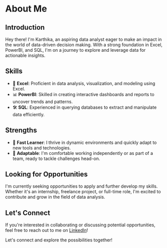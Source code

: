 # About Me

## Introduction

Hey there! I'm Karthika, an aspiring data analyst eager to make an impact in the world of data-driven decision making. With a strong foundation in Excel, PowerBI, and SQL, I'm on a journey to explore and leverage data for actionable insights.

## Skills

- 💼 **Excel**: Proficient in data analysis, visualization, and modeling using Excel.
- 📊 **PowerBI**: Skilled in creating interactive dashboards and reports to uncover trends and patterns.
- 🛠️ **SQL**: Experienced in querying databases to extract and manipulate data efficiently.

## Strengths

- 🚀 **Fast Learner**: I thrive in dynamic environments and quickly adapt to new tools and technologies.
- 🔄 **Adaptable**: I'm comfortable working independently or as part of a team, ready to tackle challenges head-on.

## Looking for Opportunities

I'm currently seeking opportunities to apply and further develop my skills. Whether it's an internship, freelance project, or full-time role, I'm excited to contribute and grow in the field of data analysis.

## Let's Connect

If you're interested in collaborating or discussing potential opportunities, feel free to reach out to me on [LinkedIn](www.linkedin.com/in/karthika-dataanalyst)!

Let's connect and explore the possibilities together!
